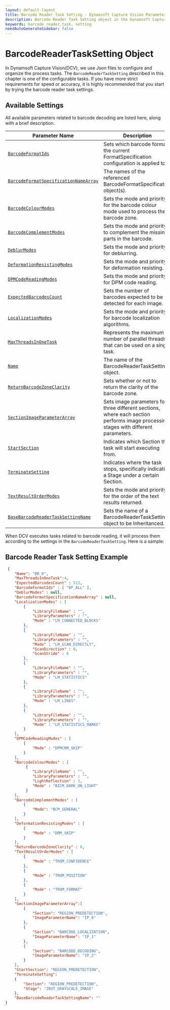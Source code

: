 ```yaml
---
layout: default-layout
title: Barcode Reader Task Setting - Dynamsoft Capture Vision Parameter File
description: Barcode Reader Task Setting object in the Dynamsoft Capture Vision Parameter File is an object for configuring and organizing the process of barcode reading task.
keywords: barcode reader,task, setting
needAutoGenerateSidebar: false
---
```


# BarcodeReaderTaskSetting Object
In Dynamsoft Capture Vision(DCV), we use Json files to configure and organize the process tasks. The `BarcodeReaderTaskSetting` described in this chapter is one of the configurable tasks. If you have more strict requirements for speed or accuracy, it is highly recommended that you start by trying the barcode  reader task settings.


## Available Settings
All available parameters related to barcode decoding are listed here, along with a brief description.

 | Parameter Name | Description |
 | -------------- | ----------- |
 | [`BarcodeFormatIds`]({{site.dcvb_parameters_reference}}barcode-reader-task-settings/barcode-format-ids.html) | Sets which barcode format the current FormatSpecification configuration is applied to. |
 | [`BarcodeFormatSpecificationNameArray`]({{site.dcvb_parameters_reference}}barcode-reader-task-settings/barcode-format-specification-name-array.html) | The names of the referenced BarcodeFormatSpecification object(s). |
 | [`BarcodeColourModes`]({{site.dcvb_parameters_reference}}barcode-reader-task-settings/barcode-colour-modes.html) | Sets the mode and priority for the barcode colour mode used to process the barcode zone. |
 | [`BarcodeComplementModes`]({{site.dcvb_parameters_reference}}barcode-reader-task-settings/barcode-complement-modes.html) | Sets the mode and priority to complement the missing parts in the barcode. |
 | [`DeblurModes`]({{site.dcvb_parameters_reference}}barcode-reader-task-settings/deblur-modes.html) | Sets the mode and priority for deblurring. |
 | [`DeformationResistingModes`]({{site.dcvb_parameters_reference}}barcode-reader-task-settings/deformation-resisting-modes.html) | Sets the mode and priority for deformation resisting. |
 | [`DPMCodeReadingModes`]({{site.dcvb_parameters_reference}}barcode-reader-task-settings/dpm-code-reading-modes.html) | Sets the mode and priority for DPM code reading. |
 | [`ExpectedBarcodesCount`]({{site.dcvb_parameters_reference}}barcode-reader-task-settings/expected-barcodes-count.html) | Sets the number of barcodes expected to be detected for each image. |
 | [`LocalizationModes`]({{site.dcvb_parameters_reference}}barcode-reader-task-settings/localization-modes.html) | Sets the mode and priority for barcode localization algorithms. |
 | [`MaxThreadsInOneTask`]({{site.dcvb_parameters_reference}}barcode-reader-task-settings/max-threads-in-one-task.html) | Represents the maximum number of parallel threads that can be used on a single task.|
 | [`Name`]({{site.dcvb_parameters_reference}}barcode-reader-task-settings/name.html) | The name of the BarcodeReaderTaskSetting object. |
 | [`ReturnBarcodeZoneClarity`]({{site.dcvb_parameters_reference}}barcode-reader-task-settings/return-barcode-zone-clarity.html) | Sets whether or not to return the clarity of the barcode zone. |
 | [`SectionImageParameterArray`]({{site.dcvb_parameters_reference}}barcode-reader-task-settings/section-image-parameter-array.html) | Sets image parameters for three different sections, where each section performs image processing stages with different parameters.|
 | [`StartSection`]({{site.dcvb_parameters_reference}}barcode-reader-task-settings/start-section.html) | Indicates which Section the task will start executing from.|
 | [`TerminateSetting`]({{site.dcvb_parameters_reference}}barcode-reader-task-settings/terminate-setting.html) | Indicates where the task stops, specifically indicating a Stage under a certain Section.|
 | [`TextResultOrderModes`]({{site.dcvb_parameters_reference}}barcode-reader-task-settings/text-result-order-modes.html) | Sets the mode and priority for the order of the text results returned. |
 | [`BaseBarcodeReaderTaskSettingName`]({{site.dcvb_parameters_reference}}barcode-reader-task-settings/base-barcode-reader-task-setting-name.html) | Sets the name of a BarcodeReaderTaskSetting object to be Inheritanced.|

When DCV executes tasks related to barcode reading, it will process them according to the settings in the `BarcodeReaderTaskSetting`. Here is a sample:

## Barcode Reader Task Setting Example

```json
 {
    "Name": "BR_0",
    "MaxThreadsInOneTask":4, 
    "ExpectedBarcodesCount" : 512,
    "BarcodeFormatIds" : [ "BF_ALL" ],
    "DeblurModes" : null,
    "BarcodeFormatSpecificationNameArray" : null,
    "LocalizationModes" : [
        {
            "LibraryFileName" : "",
            "LibraryParameters" : "",
            "Mode" : "LM_CONNECTED_BLOCKS"
        },
        {
            "LibraryFileName" : "",
            "LibraryParameters" : "",
            "Mode" : "LM_SCAN_DIRECTLY",
            "ScanDirection" : 0,
            "ScanStride" : 0
        },
        {
            "LibraryFileName" : "",
            "LibraryParameters" : "",
            "Mode" : "LM_STATISTICS"
        },
        {
            "LibraryFileName" : "",
            "LibraryParameters" : "",
            "Mode" : "LM_LINES"
        },
        {
            "LibraryFileName" : "",
            "LibraryParameters" : "",
            "Mode" : "LM_STATISTICS_MARKS"
        }
    ],
    "DPMCodeReadingModes" : [
        {
            "Mode" : "DPMCRM_SKIP"
        }
    ],
    "BarcodeColourModes" : [
         {
            "LibraryFileName" : "",
            "LibraryParameters" : "",
            "LightReflection" : 1,
            "Mode" : "BICM_DARK_ON_LIGHT"
         }
    ],
    "BarcodeComplementModes" : [
        {
            "Mode": "BCM_GENERAL" 
        }
    ],
    "DeformationResistingModes" : [
        {
            "Mode" : "DRM_SKIP"
        }
    ],
    "ReturnBarcodeZoneClarity" : 0,
    "TextResultOrderModes" : [
        {
            "Mode" : "TROM_CONFIDENCE"
        },
        {
            "Mode" : "TROM_POSITION"
        },
        {
            "Mode" : "TROM_FORMAT"
        }
    ],    
    "SectionImageParameterArray":[
        {
            "Section": "REGION_PREDETECTION",
            "ImageParameterName": "IP_0"
        },
        {
            "Section": "BARCODE_LOCALIZATION",
            "ImageParameterName": "IP_1"
        },
        {
            "Section": "BARCODE_DECODING",
            "ImageParameterName": "IP_2"
        }
    ],
    "StartSection": "REGION_PREDETECTION", 
    "TerminateSetting": 
    {
        "Section": "REGION_PREDETECTION",
        "Stage": "IRUT_GRAYSCALE_IMAGE" 
    },
    "BaseBarcodeReaderTaskSettingName": ""
}
```
